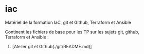 # iac

Matériel de la formation IaC, git et Github, Terraform et Ansible

Continent les fichiers de base pour les TP sur les sujets git, github, Terraform et Ansible :

1. [Atelier git et Github(./git/README.md)]


